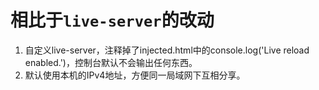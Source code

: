 # 相比于`live-server`的改动

1. 自定义live-server，注释掉了injected.html中的console.log('Live reload enabled.')，控制台默认不会输出任何东西。
2. 默认使用本机的IPv4地址，方便同一局域网下互相分享。